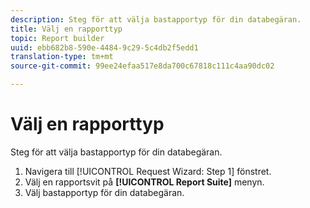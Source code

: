 ```yaml
---
description: Steg för att välja bastapportyp för din databegäran.
title: Välj en rapporttyp
topic: Report builder
uuid: ebb682b8-590e-4484-9c29-5c4db2f5edd1
translation-type: tm+mt
source-git-commit: 99ee24efaa517e8da700c67818c111c4aa90dc02

---
```



# Välj en rapporttyp

Steg för att välja bastapportyp för din databegäran.

1. Navigera till [!UICONTROL Request Wizard: Step 1] fönstret.
1. Välj en rapportsvit på **[!UICONTROL Report Suite]** menyn.
1. Välj bastapportyp för din databegäran.
